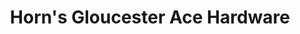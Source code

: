 ---
title: "Horn's Gloucester Ace Hardware"
url: /gloucester/horns-gloucester-ace-hardware/
shop: doityourself
---